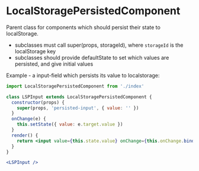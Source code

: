 # LocalStoragePersistedComponent

Parent class for components which should persist their state to localStorage.

 - subclasses must call super(props, storageId), where `storageId` is the localStorage key
 - subclasses should provide defaultState to set which values are persisted, and give initial values

Example - a input-field which persists its value to localstorage:

```jsx
import LocalStoragePersistedComponent from './index'

class LSPInput extends LocalStoragePersistedComponent {
  constructor(props) {
    super(props, 'persisted-input', { value: '' })
  }
  onChange(e) {
    this.setState({ value: e.target.value })
  }
  render() {
    return <input value={this.state.value} onChange={this.onChange.bind(this)} />
  }
}

<LSPInput />
```